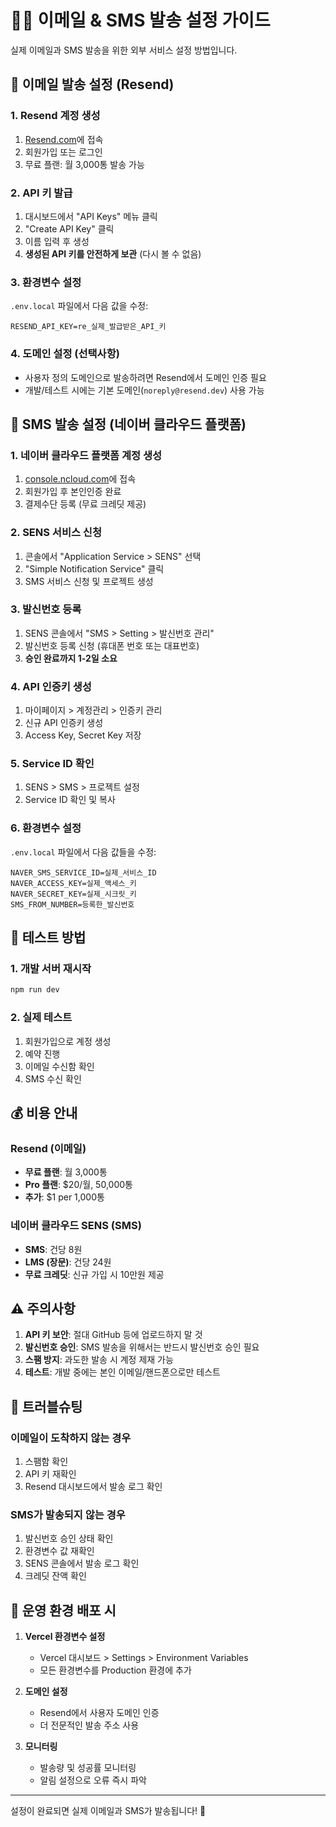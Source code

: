 # 📧📱 이메일 & SMS 발송 설정 가이드

실제 이메일과 SMS 발송을 위한 외부 서비스 설정 방법입니다.

## 📧 이메일 발송 설정 (Resend)

### 1. Resend 계정 생성
1. [Resend.com](https://resend.com)에 접속
2. 회원가입 또는 로그인
3. 무료 플랜: 월 3,000통 발송 가능

### 2. API 키 발급
1. 대시보드에서 "API Keys" 메뉴 클릭
2. "Create API Key" 클릭
3. 이름 입력 후 생성
4. **생성된 API 키를 안전하게 보관** (다시 볼 수 없음)

### 3. 환경변수 설정
`.env.local` 파일에서 다음 값을 수정:
```env
RESEND_API_KEY=re_실제_발급받은_API_키
```

### 4. 도메인 설정 (선택사항)
- 사용자 정의 도메인으로 발송하려면 Resend에서 도메인 인증 필요
- 개발/테스트 시에는 기본 도메인(`noreply@resend.dev`) 사용 가능

## 📱 SMS 발송 설정 (네이버 클라우드 플랫폼)

### 1. 네이버 클라우드 플랫폼 계정 생성
1. [console.ncloud.com](https://console.ncloud.com)에 접속
2. 회원가입 후 본인인증 완료
3. 결제수단 등록 (무료 크레딧 제공)

### 2. SENS 서비스 신청
1. 콘솔에서 "Application Service > SENS" 선택
2. "Simple Notification Service" 클릭
3. SMS 서비스 신청 및 프로젝트 생성

### 3. 발신번호 등록
1. SENS 콘솔에서 "SMS > Setting > 발신번호 관리"
2. 발신번호 등록 신청 (휴대폰 번호 또는 대표번호)
3. **승인 완료까지 1-2일 소요**

### 4. API 인증키 생성
1. 마이페이지 > 계정관리 > 인증키 관리
2. 신규 API 인증키 생성
3. Access Key, Secret Key 저장

### 5. Service ID 확인
1. SENS > SMS > 프로젝트 설정
2. Service ID 확인 및 복사

### 6. 환경변수 설정
`.env.local` 파일에서 다음 값들을 수정:
```env
NAVER_SMS_SERVICE_ID=실제_서비스_ID
NAVER_ACCESS_KEY=실제_액세스_키
NAVER_SECRET_KEY=실제_시크릿_키
SMS_FROM_NUMBER=등록한_발신번호
```

## 🚀 테스트 방법

### 1. 개발 서버 재시작
```bash
npm run dev
```

### 2. 실제 테스트
1. 회원가입으로 계정 생성
2. 예약 진행
3. 이메일 수신함 확인
4. SMS 수신 확인

## 💰 비용 안내

### Resend (이메일)
- **무료 플랜**: 월 3,000통
- **Pro 플랜**: $20/월, 50,000통
- **추가**: $1 per 1,000통

### 네이버 클라우드 SENS (SMS)
- **SMS**: 건당 8원
- **LMS (장문)**: 건당 24원
- **무료 크레딧**: 신규 가입 시 10만원 제공

## ⚠️ 주의사항

1. **API 키 보안**: 절대 GitHub 등에 업로드하지 말 것
2. **발신번호 승인**: SMS 발송을 위해서는 반드시 발신번호 승인 필요
3. **스팸 방지**: 과도한 발송 시 계정 제재 가능
4. **테스트**: 개발 중에는 본인 이메일/핸드폰으로만 테스트

## 🔧 트러블슈팅

### 이메일이 도착하지 않는 경우
1. 스팸함 확인
2. API 키 재확인
3. Resend 대시보드에서 발송 로그 확인

### SMS가 발송되지 않는 경우
1. 발신번호 승인 상태 확인
2. 환경변수 값 재확인
3. SENS 콘솔에서 발송 로그 확인
4. 크레딧 잔액 확인

## 🎯 운영 환경 배포 시

1. **Vercel 환경변수 설정**
   - Vercel 대시보드 > Settings > Environment Variables
   - 모든 환경변수를 Production 환경에 추가

2. **도메인 설정**
   - Resend에서 사용자 도메인 인증
   - 더 전문적인 발송 주소 사용

3. **모니터링**
   - 발송량 및 성공률 모니터링
   - 알림 설정으로 오류 즉시 파악

---

설정이 완료되면 실제 이메일과 SMS가 발송됩니다! 🎉